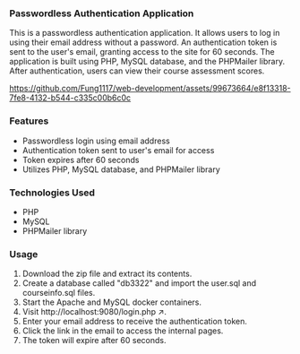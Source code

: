 ### Passwordless Authentication Application
This is a passwordless authentication application. It allows users to log in using their email address without a password. An authentication token is sent to the user's email, granting access to the site for 60 seconds. The application is built using PHP, MySQL database, and the PHPMailer library. After authentication, users can view their course assessment scores.

https://github.com/Fung1117/web-development/assets/99673664/e8f13318-7fe8-4132-b544-c335c00b6c0c

### Features
- Passwordless login using email address
- Authentication token sent to user's email for access
- Token expires after 60 seconds
- Utilizes PHP, MySQL database, and PHPMailer library

### Technologies Used
- PHP
- MySQL
- PHPMailer library

### Usage
1. Download the zip file and extract its contents.
2. Create a database called "db3322" and import the user.sql and courseinfo.sql files.
3. Start the Apache and MySQL docker containers.
4. Visit http://localhost:9080/login.php ↗.
5. Enter your email address to receive the authentication token.
6. Click the link in the email to access the internal pages.
7. The token will expire after 60 seconds.
